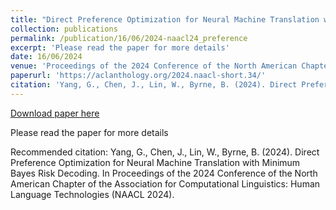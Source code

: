 ```yaml
---
title: "Direct Preference Optimization for Neural Machine Translation with Minimum Bayes Risk Decoding"
collection: publications
permalink: /publication/16/06/2024-naacl24_preference
excerpt: 'Please read the paper for more details'
date: 16/06/2024
venue: 'Proceedings of the 2024 Conference of the North American Chapter of the Association for Computational Linguistics: Human Language Technologies (NAACL 2024)'
paperurl: 'https://aclanthology.org/2024.naacl-short.34/'
citation: 'Yang, G., Chen, J., Lin, W., Byrne, B. (2024). Direct Preference Optimization for Neural Machine Translation with Minimum Bayes Risk Decoding. In Proceedings of the 2024 Conference of the North American Chapter of the Association for Computational Linguistics: Human Language Technologies (NAACL 2024).'
---
```


<a href='https://aclanthology.org/2024.naacl-short.34/'>Download paper here</a>

Please read the paper for more details

Recommended citation: Yang, G., Chen, J., Lin, W., Byrne, B. (2024). Direct Preference Optimization for Neural Machine Translation with Minimum Bayes Risk Decoding. In Proceedings of the 2024 Conference of the North American Chapter of the Association for Computational Linguistics: Human Language Technologies (NAACL 2024).